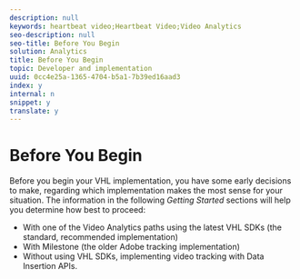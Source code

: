 ```yaml
---
description: null
keywords: heartbeat video;Heartbeat Video;Video Analytics
seo-description: null
seo-title: Before You Begin
solution: Analytics
title: Before You Begin
topic: Developer and implementation
uuid: 0cc4e25a-1365-4704-b5a1-7b39ed16aad3
index: y
internal: n
snippet: y
translate: y
---
```


# Before You Begin

Before you begin your VHL implementation, you have some early decisions to make, regarding which implementation makes the most sense for your situation. The information in the following *Getting Started* sections will help you determine how best to proceed: 
* With one of the Video Analytics paths using the latest VHL SDKs (the standard, recommended implementation)
* With Milestone (the older Adobe tracking implementation)
* Without using VHL SDKs, implementing video tracking with Data Insertion APIs.

